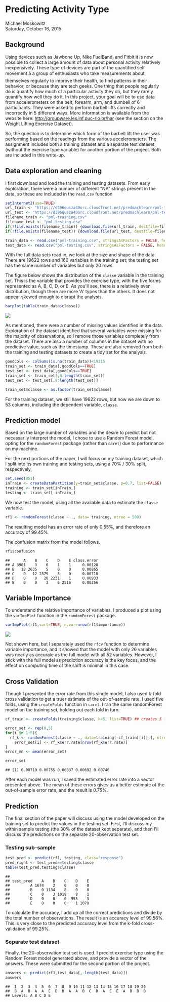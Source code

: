 # Predicting Activity Type
Michael Moskowitz  
Saturday, October 16, 2015  



## Background
Using devices such as Jawbone Up, Nike FuelBand, and Fitbit it is now possible to collect a large amount of data about personal activity relatively inexpensively. These type of devices are part of the quantified self movement â a group of enthusiasts who take measurements about themselves regularly to improve their health, to find patterns in their behavior, or because they are tech geeks. One thing that people regularly do is quantify how much of a particular activity they do, but they rarely quantify how well they do it. In this project, your goal will be to use data from accelerometers on the belt, forearm, arm, and dumbell of 6 participants. They were asked to perform barbell lifts correctly and incorrectly in 5 different ways. More information is available from the website here: http://groupware.les.inf.puc-rio.br/har (see the section on the Weight Lifting Exercise Dataset). 

So, the question is to determine which form of the barbell lift the user was performing based on the readings from the various accelerometers. The assignment includes both a training dataset and a separate test dataset (without the exercise type variable) for another portion of the project. Both are included in this write-up.

## Data exploration and cleaning
I first download and load the training and testing datasets. From early exploration, there were a number of different "NA" strings present in the data, so these are included in the `read.csv` function


```r
setInternet2(use=TRUE)
url_train <- "https://d396qusza40orc.cloudfront.net/predmachlearn/pml-training.csv"
url_test <- "https://d396qusza40orc.cloudfront.net/predmachlearn/pml-testing.csv"
filename_train <- "pml-training.csv"
filename_test <- "pml-testing.csv"
if(!file.exists(filename_train)) {download.file(url_train, destfile=filename_train)}
if(!file.exists(filename_test)) {download.file(url_test, destfile=filename_test)}
```


```r
train_data <- read.csv("pml-training.csv", stringsAsFactors = FALSE, header=TRUE, na.strings=c("#DIV/0!","NA",""))
test_data <- read.csv("pml-testing.csv", stringsAsFactors = FALSE, header=TRUE, na.strings=c("#DIV/0!","NA",""))
```

With the full data sets read in, we look at the size and shape of the data. There are 19622 rows and 160 variables in the training set; the testing set has the same number of variables but only 20 rows. 

The figure below shows the distribution of the `classe` variable in the training set. This is the variable that provides the exercise type, with the five forms represented as A, B, C, D, or E. As you'll see, there is a relatively even distribution, though there are more 'A' types than the others. It does not appear skewed enough to disrupt the analysis.

```r
barplot(table(train_data$classe))
```

![](Write-up_1016_files/figure-html/init_expl-1.png) 

As mentioned, there were a number of missing values identified in the data. Exploration of the dataset identified that several variables were missing for the majority of observations, so I remove those variables completely from the dataset. There are also a number of columns in the dataset with no predictive value, such as the timestamp. These are also removed from both the training and testing datasets to create a tidy set for the analysis.


```r
goodCols <- colSums(is.na(train_data))<19215 
train_set <- train_data[,goodCols==TRUE]
test_set <- test_data[,goodCols==TRUE]
train_set <- train_set[,8:length(train_set)]
test_set <- test_set[,8:length(test_set)]

train_set$classe <- as.factor(train_set$classe)
```
For the training dataset, we still have 19622 rows, but now we are down to 53 columns, including the dependent variable, `classe`.

## Prediction model
Based on the large number of variables and the desire to predict but not necessarily interpret the model, I chose to use a Random Forest model, opting for the `randomForest` package (rather than `caret`) due to performance on my machine.

For the next portions of the paper, I will focus on my training dataset, which I split into its own training and testing sets, using a 70% / 30% split, respectively.


```r
set.seed(851)
inTrain <- createDataPartition(y=train_set$classe, p=0.7, list=FALSE)
training <- train_set[inTrain,] 
testing <- train_set[-inTrain,] 
```

We now test the model, using all the available data to estimate the `classe` variable.

```r
rf1 <- randomForest(classe ~ ., data= training, ntree = 500)
```

The resulting model has an error rate of only 0.55%, and therefore an accuracy of 99.45%

The confusion matrix from the model follows. 

```r
rf1$confusion
```

```
##      A    B    C    D    E class.error
## A 3901    3    0    1    1     0.00128
## B   18 2635    5    0    0     0.00865
## C    0   12 2379    5    0     0.00710
## D    0    0   20 2231    1     0.00933
## E    0    0    3    6 2516     0.00356
```

## Variable Importance
To understand the relative importance of variables, I produced a plot using the `varImpPlot` function in the `randomForest` package.

```r
varImpPlot(rf1,sort=TRUE, n.var=nrow(rf1$importance))
```

![](Write-up_1016_files/figure-html/varImp-1.png) 

Not shown here, but I separately used the `rfcv` function to determine variable importance, and it showed that the model with only 26 variables was nearly as accurate as the full model with all 52 variables. However, I stick with the full model as prediction accuracy is the key focus, and the effect on computing time of the shift is minimal in this case.

## Cross Validation
Though I presented the error rate from this single model, I also used k-fold cross validation to get a truer estimate of the out-of-sample rate. I used five folds, using the `createFolds` function in `caret`. I ran the same randomForest model on the training set, holding out each fold in turn. 


```r
cf_train <- createFolds(training$classe, k=5, list=TRUE) ## creates 5 folds

error_set <- rep(0,5)
for(i in 1:5){
  rf_k <- randomForest(classe ~ ., data=training[-cf_train[[i]],], ntree=500)
	error_set[i] <- rf_k$err.rate[nrow(rf_k$err.rate)]
}	
error_mn <- mean(error_set)

error_set
```

```
## [1] 0.00719 0.00755 0.00837 0.00692 0.00746
```
After each model was run, I saved the estimated error rate into a vector presented above. The mean of these errors gives us a better estimate of the out-of-sample error rate, and the result is 0.75%.

## Prediction
The final section of the paper will discuss using the model developed on the training set to predict the values in the testing set. First, I'll discuss my within sample testing (the 30% of the dataset kept separate), and then I'll discuss the predictions on the separate 20-observation test set.

### Testing sub-sample

```r
test_pred <- predict(rf1, testing, class="response")
pred_right <- test_pred==testing$classe
table(test_pred,testing$classe)
```

```
##          
## test_pred    A    B    C    D    E
##         A 1674    2    0    0    0
##         B    0 1134    8    0    0
##         C    0    3 1018    8    1
##         D    0    0    0  955    3
##         E    0    0    0    1 1078
```

To calculate the accuracy, I add up all the correct predictions and divide by the total number of observations. The result is an accuracy level of 99.56%. This is very close to the predicted accuracy level from the k-fold cross-validation of 99.25%.

### Separate test dataset
Finally, the 20-observation test set is used. I predict exercise type using the Random Forest model generated above, and provide a vector of the answers. These were submitted for the second portion of the project.

```r
answers <- predict(rf1,test_data[,-length(test_data)])
answers
```

```
##  1  2  3  4  5  6  7  8  9 10 11 12 13 14 15 16 17 18 19 20 
##  B  A  B  A  A  E  D  B  A  A  B  C  B  A  E  E  A  B  B  B 
## Levels: A B C D E
```
